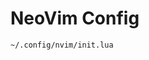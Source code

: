 <!--# 💤 LazyVim-->
<!---->
<!--A starter template for [LazyVim](https://github.com/LazyVim/LazyVim).-->
<!--Refer to the [documentation](https://lazyvim.github.io/installation) to get started.-->

# NeoVim Config

`~/.config/nvim/init.lua`
